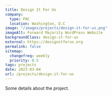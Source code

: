 ```yaml
---
title: Design It For Us
company:
  type: PAC
  location: Washington, D.C
image: "/images/projects/design-it-for-us.png"
imageAlt: Forward Majority WordPress Website
backgroundClass: design-it-for-us
external: https://designitforus.org
permalink: false
sitemap:
  changefreq: weekly
  priority: 0.5
tags: projects
date: 2023-03-04
url: /projects/design-it-for-us
---
```


Some details about the project.
